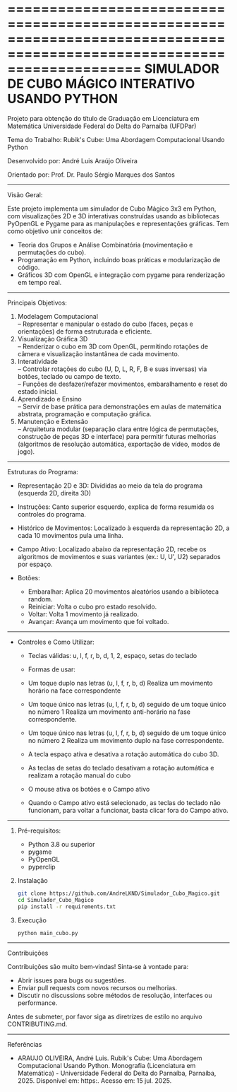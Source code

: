 ========================================================================================================================
				  SIMULADOR DE CUBO MÁGICO INTERATIVO USANDO PYTHON
========================================================================================================================

Projeto para obtenção do título de Graduação em Licenciatura em Matemática 
Universidade Federal do Delta do Parnaíba (UFDPar)

Tema do Trabalho: Rubik's Cube: Uma Abordagem Computacional Usando Python

Desenvolvido por: 
André Luis Araújo Oliveira  

Orientado por: 
Prof. Dr. Paulo Sérgio Marques dos Santos

------------------------------------------------------------------------------------------------------------------------

Visão Geral:

Este projeto implementa um simulador de Cubo Mágico 3x3 em Python, com visualizações 2D e 3D interativas construídas 
usando as bibliotecas PyOpenGL e Pygame para as manipulações e representações gráficas.
Tem como objetivo unir conceitos de:

- Teoria dos Grupos e Análise Combinatória (movimentação e permutações do cubo).  
- Programação em Python, incluindo boas práticas e modularização de código.  
- Gráficos 3D com OpenGL e integração com pygame para renderização em tempo real.

------------------------------------------------------------------------------------------------------------------------

Principais Objetivos:

1. Modelagem Computacional  
   – Representar e manipular o estado do cubo (faces, peças e orientações) de forma estruturada e eficiente.  
2. Visualização Gráfica 3D  
   – Renderizar o cubo em 3D com OpenGL, permitindo rotações de câmera e visualização instantânea de cada movimento.  
3. Interatividade  
   – Controlar rotações do cubo (U, D, L, R, F, B e suas inversas) via botões, teclado ou campo de texto.  
   – Funções de desfazer/refazer movimentos, embaralhamento e reset do estado inicial.  
4. Aprendizado e Ensino  
   – Servir de base prática para demonstrações em aulas de matemática abstrata, programação e computação gráfica.  
5. Manutenção e Extensão  
   – Arquitetura modular (separação clara entre lógica de permutações, construção de peças 3D e interface) para permitir 
futuras melhorias (algoritmos de resolução automática, exportação de vídeo, modos de jogo).

------------------------------------------------------------------------------------------------------------------------

Estruturas do Programa:

- Representação 2D e 3D:
Divididas ao meio da tela do programa (esquerda 2D, direita 3D)

- Instruções:
Canto superior esquerdo, explica de forma resumida os controles do programa.

- Histórico de Movimentos:
Localizado à esquerda da representação 2D, a cada 10 movimentos pula uma linha.

- Campo Ativo:
Localizado abaixo da representação 2D, recebe os algoritmos de movimentos e suas variantes (ex.: U, U', U2) 
separados por espaço.

- Botões:
	- Embaralhar:
	Aplica 20 movimentos aleatórios usando a biblioteca random.
	- Reiniciar:
	Volta o cubo pro estado resolvido.
	- Voltar:
	Volta 1 movimento já realizado.
	- Avançar:
	Avança um movimento que foi voltado.

------------------------------------------------------------------------------------------------------------------------

- Controles e Como Utilizar:
	- Teclas válidas: u, l, f, r, b, d, 1, 2, espaço, setas do teclado
	
	- Formas de usar:

	- Um toque duplo nas letras (u, l, f, r, b, d) Realiza um movimento horário na face correspondente
	- Um toque único nas letras (u, l, f, r, b, d) seguido de um toque único no número 1 Realiza um movimento 
	anti-horário na fase correspondente. 
	- Um toque único nas letras (u, l, f, r, b, d) seguido de um toque único no número 2 Realiza um movimento 
	duplo na fase correspondente.

	- A tecla espaço ativa e desativa a rotação automática do cubo 3D. 
	- As teclas de setas do teclado desativam a rotação automática e realizam a rotação manual do cubo

	- O mouse ativa os botões e o Campo ativo
	- Quando o Campo ativo está selecionado, as teclas do teclado não funcionam, para voltar a funcionar, basta
	clicar fora do Campo ativo.

------------------------------------------------------------------------------------------------------------------------

1. Pré-requisitos: 
	- Python 3.8 ou superior   
	- pygame 
	- PyOpenGL 
	- pyperclip

2. Instalação  
   ```bash
   git clone https://github.com/AndreLKND/Simulador_Cubo_Magico.git
   cd Simulador_Cubo_Magico
   pip install -r requirements.txt
   ```

3. Execução  
   ```bash
   python main_cubo.py
   ```

------------------------------------------------------------------------------------------------------------------------

Contribuições

Contribuições são muito bem‑vindas! Sinta‑se à vontade para:

- Abrir issues para bugs ou sugestões.  
- Enviar pull requests com novos recursos ou melhorias.  
- Discutir no discussions sobre métodos de resolução, interfaces ou performance.

Antes de submeter, por favor siga as diretrizes de estilo no arquivo CONTRIBUTING.md.

------------------------------------------------------------------------------------------------------------------------

Referências

- ARAUJO OLIVEIRA, André Luis. Rubik's Cube: Uma Abordagem Computacional Usando Python. Monografia 
(Licenciatura em Matemática) - Universidade Federal do Delta do Parnaíba, Parnaíba, 2025. Disponível em: 
https:. Acesso em: 15 jul. 2025.

